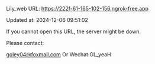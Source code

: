 Lily_web URL: https://222f-61-165-102-156.ngrok-free.app

Updated at: 2024-12-06 09:51:02

If you cannot open this URL, the server might be down.

Please contact: 

goley04@foxmail.com Or Wechat:GL_yeaH